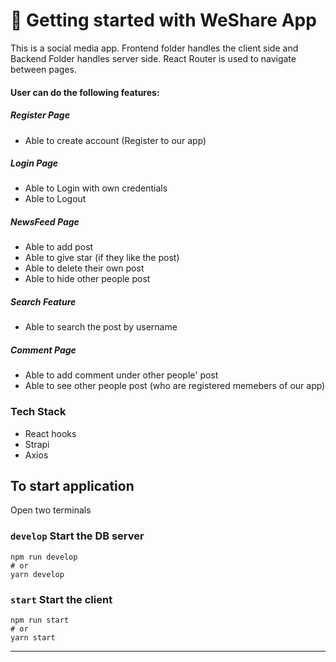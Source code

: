 # 🚀 Getting started with WeShare App

This is a social media app. Frontend folder handles the client side and Backend Folder handles server side.
React Router is used to navigate between pages.

#### User can do the following features:

##### Register Page

- Able to create account (Register to our app)

##### Login Page

- Able to Login with own credentials
- Able to Logout

##### NewsFeed Page

- Able to add post
- Able to give star (if they like the post)
- Able to delete their own post
- Able to hide other people post

##### Search Feature

- Able to search the post by username

##### Comment Page

- Able to add comment under other people' post
- Able to see other people post (who are registered memebers of our app)

### Tech Stack

- React hooks
- Strapi
- Axios

## To start application

Open two terminals

### `develop` Start the DB server

```
npm run develop
# or
yarn develop
```

### `start` Start the client

```
npm run start
# or
yarn start
```

---
